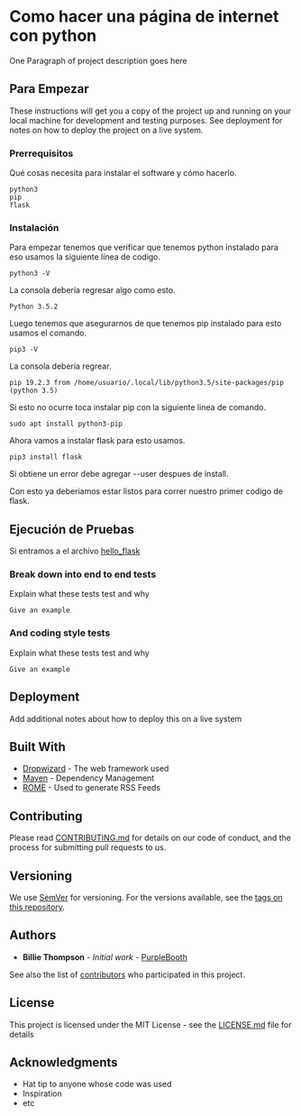 # Como hacer una página de internet con python

One Paragraph of project description goes here

## Para Empezar

These instructions will get you a copy of the project up and running on your local machine for development and testing purposes. See deployment for notes on how to deploy the project on a live system.

### Prerrequisitos

Qué cosas necesita para instalar el software y cómo hacerlo.

    python3
    pip
    flask

### Instalación

Para empezar tenemos que verificar que tenemos python instalado para eso usamos la siguiente línea de codigo.

    python3 -V

La consola debería regresar algo como esto.

    Python 3.5.2

Luego tenemos que asegurarnos de que tenemos pip instalado para esto usamos el comando.

    pip3 -V

La consola debería regrear.

    pip 19.2.3 from /home/usuario/.local/lib/python3.5/site-packages/pip (python 3.5)

Si esto no ocurre toca instalar pip con la siguiente linea de comando.

    sudo apt install python3-pip

Ahora vamos a instalar flask para esto usamos.

    pip3 install flask

Si obtiene un error debe agregar --user despues de install.

Con esto ya deberiamos estar listos para correr nuestro primer codigo de flask.

## Ejecución de Pruebas

Si entramos a el archivo [hello_flask](hello_flask.py)

### Break down into end to end tests

Explain what these tests test and why

    Give an example

### And coding style tests

Explain what these tests test and why

    Give an example

## Deployment

Add additional notes about how to deploy this on a live system

## Built With

-   [Dropwizard](http://www.dropwizard.io/1.0.2/docs/) - The web framework used
-   [Maven](https://maven.apache.org/) - Dependency Management
-   [ROME](https://rometools.github.io/rome/) - Used to generate RSS Feeds

## Contributing

Please read [CONTRIBUTING.md](https://gist.github.com/PurpleBooth/b24679402957c63ec426) for details on our code of conduct, and the process for submitting pull requests to us.

## Versioning

We use [SemVer](http://semver.org/) for versioning. For the versions available, see the [tags on this repository](https://github.com/your/project/tags).

## Authors

-   **Billie Thompson** - _Initial work_ - [PurpleBooth](https://github.com/PurpleBooth)

See also the list of [contributors](https://github.com/your/project/contributors) who participated in this project.

## License

This project is licensed under the MIT License - see the [LICENSE.md](LICENSE.md) file for details

## Acknowledgments

-   Hat tip to anyone whose code was used
-   Inspiration
-   etc
